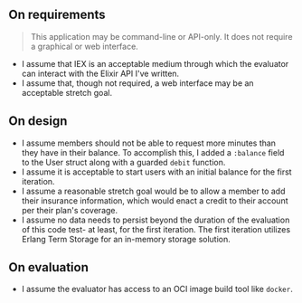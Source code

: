## On requirements

> This application may be command-line or API-only. It does not require a graphical or web interface.

- I assume that IEX is an acceptable medium through which the evaluator can interact with the Elixir API I've written.
- I assume that, though not required, a web interface may be an acceptable stretch goal.

## On design

- I assume members should not be able to request more minutes than they have in their balance. To accomplish this, I added a `:balance` field to the User struct along with a guarded `debit` function.
- I assume it is acceptable to start users with an initial balance for the first iteration.
- I assume a reasonable stretch goal would be to allow a member to add their insurance information, which would enact a credit to their account per their plan's coverage.
- I assume no data needs to persist beyond the duration of the evaluation of this code test- at least, for the first iteration. The first iteration utilizes Erlang Term Storage for an in-memory storage solution.

## On evaluation

- I assume the evaluator has access to an OCI image build tool like `docker`.
